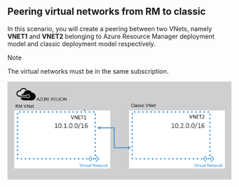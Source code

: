## Peering virtual networks from RM to classic
In this scenario, you will create a peering between two VNets, namely **VNET1** and **VNET2** belonging to Azure Resource Manager deployment model and classic deployment model respectively.

> [!NOTE]
> The virtual networks must be in the same subscription.
> 
> 

![asm to arm deployment scenario](./media/virtual-networks-create-vnetpeering-scenario-asmtoarm-include/figure01.PNG)

